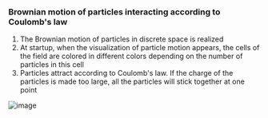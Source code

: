 ### Brownian motion of particles interacting according to Coulomb's law

1. The Brownian motion of particles in discrete space is realized
2. At startup, when the visualization of particle motion appears, the cells of the field are colored in different colors depending on the number of particles in this cell
3. Particles attract according to Coulomb's law. If the charge of the particles is made too large, all the particles will stick together at one point

![image](https://user-images.githubusercontent.com/78615928/213461592-3fcab5a6-17ad-4ee1-befa-94c889607f20.png)
